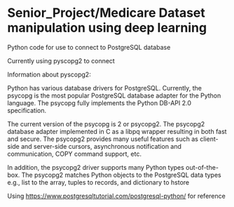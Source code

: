 # Senior_Project/Medicare Dataset manipulation using deep learning
Python code for use to connect to PostgreSQL database

Currently using pyscopg2 to connect 

Information about pyscopg2:

Python has various database drivers for PostgreSQL. Currently, the psycopg is the most popular PostgreSQL database adapter for the Python language. The psycopg fully implements the Python DB-API 2.0 specification.

The current version of the psycopg is 2 or psycopg2. The psycopg2 database adapter implemented in C as a libpq wrapper resulting in both fast and secure. The psycopg2 provides many useful features such as client-side and server-side cursors, asynchronous notification and communication, COPY command support, etc.

In addition, the psycopg2 driver supports many Python types out-of-the-box. The psycopg2 matches Python objects to the PostgreSQL data types e.g., list to the array, tuples to records, and dictionary to hstore

Using https://www.postgresqltutorial.com/postgresql-python/ for reference
